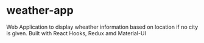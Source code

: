 # weather-app
 Web Application to display wheather information based on location if no city is given.
 Built with React Hooks, Redux amd Material-UI
